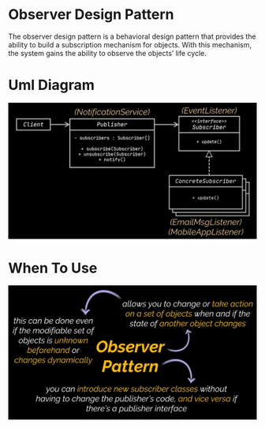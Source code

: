 # Observer Design Pattern

The observer design pattern is a behavioral design pattern that provides the ability to build a subscription mechanism for objects. With this mechanism, the system gains the ability to observe the objects’ life cycle.

# Uml Diagram

![diagra](./images/diagram.png)


# When To Use

![usage](./images/usage.png)